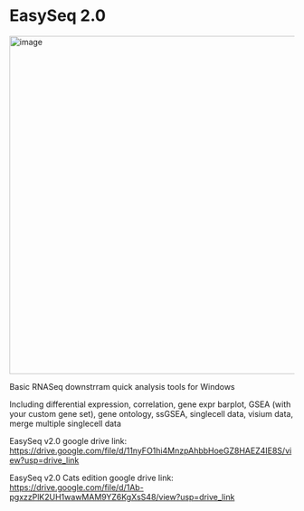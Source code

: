 # EasySeq 2.0

<img width="598" alt="image" src="https://github.com/user-attachments/assets/7de79eae-da61-4193-931a-8a2dfcf32d5f" />

Basic RNASeq downstrram quick analysis tools for Windows

Including differential expression, correlation, gene expr barplot, GSEA (with your custom gene set), gene ontology, ssGSEA, singlecell data, visium data, merge multiple singlecell data

EasySeq v2.0 google drive link: https://drive.google.com/file/d/11nyFO1hi4MnzpAhbbHoeGZ8HAEZ4IE8S/view?usp=drive_link

EasySeq v2.0 Cats edition google drive link: https://drive.google.com/file/d/1Ab-pgxzzPlK2UH1wawMAM9YZ6KgXsS48/view?usp=drive_link
